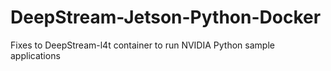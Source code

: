# DeepStream-Jetson-Python-Docker
Fixes to DeepStream-l4t container to run NVIDIA Python sample applications

